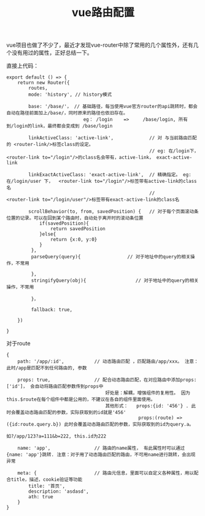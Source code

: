 ﻿---layout: posttitle: vue路由配置categories: vuedescription: vue路由配置keywords:  vue, vue-router---vue项目也做了不少了，最近才发现vue-router中除了常用的几个属性外，还有几个没有用过的属性，正好总结一下。直接上代码：    export default () => {        return new Router({            routes,            mode: 'history', // history模式            base: '/base/'， // 基础路径，每当使用vue官方router的api跳转时，都会自动在路径前面加上/base/，同时原来的路径也依旧存在。                                eg： /login    =>     /base/login, 所有到/login的link，最终都会变成到 /base/login            linkActiveClass: 'active-link',             // 对 与当前路由匹配的 <router-link/>标签class的设定。                                                        // eg: 在/login下， <router-link to="/login"/>的class名会带有，active-link， exact-active-link            linkExactActiveClass: 'exact-active-link',  // 精确指定。 eg: 在/login/user 下，  <router-link to="/login"/>标签带有active-link的class名                                                        //              <router-link to="/login/user"/>标签带有exact-active-link的class名            scrollBehavior(to, from, savedPosition) {   // 对于每个页面滚动条位置的记录。可以在回到某个路由时，自动处于离开时的滚动条位置                if(savedPosition){                    return savedPosition                }else{                    return {x:0, y:0}                }             },             parseQuery(query){                 // 对于地址中的query的相关操作，不常用             },             stringifyQuery(obj){                  // 对于地址中的query的相关操作，不常用             }，             fallback: true,        })    }对于route    {        path: '/app/:id',           // 动态路由匹配 ，匹配路由/app/xxx。 注意：此时/app是匹配不到任何路由的, 参数        props: true,                // 配合动态路由匹配，在对应路由中添加props:['id']， 会自动将路由匹配参数传到props中                                        好处是：解耦，增强组件的复用性。 因为this.$route在每个组件中都是公用的，不建议在各自的组件里面使用。                                        其他形式：   props:{id: '456'} . 此时会覆盖动态路由匹配的参数，实际获取到的id就是'456'                                                    props:(route) => ({id:route.query.b}) 此时会覆盖动态路由匹配的参数，实际获取到的id为query.a。                                                                                            如?/app/123?a=111&b=222, this.id为222        name: 'app',                // 路由的name属性， 有此属性时可以通过 {name: 'app'}跳转. 注意：对于用了动态路由匹配的路由，不可用name进行跳转，会出现异常        meta: {                     // 路由元信息，里面可以自定义各种属性，用以配合title，描述，cookie验证等功能            title: '首页',            description: 'asdasd',            ath: true        }    }